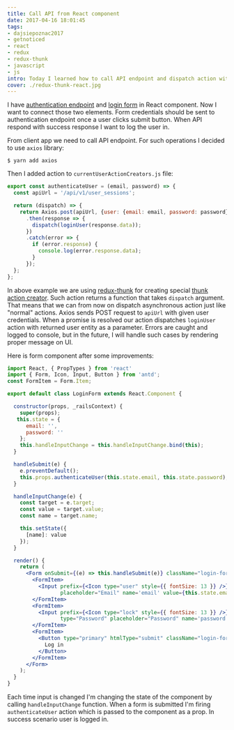 ```yaml
---
title: Call API from React component
date: 2017-04-16 18:01:45
tags:
- dajsiepoznac2017
- getnoticed
- react
- redux
- redux-thunk
- javascript
- js
intro: Today I learned how to call API endpoint and dispatch action with results using redux and redux-thunk.
cover: ./redux-thunk-react.jpg
---
```

I have [authentication endpoint](/2017/03/29/Rails5-simple-authentication-endpoint/) and [login form](/2017/03/25/Restrict-access-to-routes-using-React-React-Route-and-Redux/) in React component. Now I want to connect those two elements. Form credentials should be sent to authentication endpoint once a user clicks submit button. When API respond with success response I want to log the user in.

From client app we need to call API endpoint. For such operations I decided to use `axios` library:
```
$ yarn add axios
```

Then I added action to `currentUserActionCreators.js` file:
```javascript
export const authenticateUser = (email, password) => {
  const apiUrl = '/api/v1/user_sessions';

  return (dispatch) => {
    return Axios.post(apiUrl, {user: {email: email, password: password}})
      .then(response => {
        dispatch(loginUser(response.data));
      })
      .catch(error => {
        if (error.response) {
          console.log(error.response.data);
        }
      });
  };
};
```
In above example we are using [redux-thunk](https://github.com/gaearon/redux-thunk) for creating special [thunk action creator](http://stackoverflow.com/questions/35411423/how-to-dispatch-a-redux-action-with-a-timeout/35415559#35415559). Such action returns a function that takes `dispatch` argument. That means that we can from now on dispatch asynchronous action just like "normal" actions. Axios sends POST request to `apiUrl` with given user credentials. When a promise is resolved our action dispatches `loginUser` action with returned user entity as a parameter. Errors are caught and logged to console, but in the future, I will handle such cases by rendering proper message on UI.

Here is form component after some improvements:
```jsx
import React, { PropTypes } from 'react'
import { Form, Icon, Input, Button } from 'antd';
const FormItem = Form.Item;

export default class LoginForm extends React.Component {

  constructor(props, _railsContext) {
    super(props);
   this.state = {
      email: '',
      password: ''
    };
    this.handleInputChange = this.handleInputChange.bind(this);
  }

  handleSubmit(e) {
    e.preventDefault();
    this.props.authenticateUser(this.state.email, this.state.password);
  }

  handleInputChange(e) {
    const target = e.target;
    const value = target.value;
    const name = target.name;

    this.setState({
      [name]: value
    });
  }

  render() {
    return (
      <Form onSubmit={(e) => this.handleSubmit(e)} className="login-form">
        <FormItem>
          <Input prefix={<Icon type="user" style={{ fontSize: 13 }} />}
                 placeholder="Email" name='email' value={this.state.email} onChange={this.handleInputChange} />
        </FormItem>
        <FormItem>
          <Input prefix={<Icon type="lock" style={{ fontSize: 13 }} />}
                 type="Password" placeholder="Password" name='password' value={this.state.password} onChange={this.handleInputChange} />
        </FormItem>
        <FormItem>
          <Button type="primary" htmlType="submit" className="login-form-button">
            Log in
          </Button>
        </FormItem>
      </Form>
    );
  }
}
```
Each time input is changed I'm changing the state of the component by calling `handleInputChange` function. When a form is submitted I'm firing `authenticateUser` action which is passed to the component as a prop. In success scenario user is logged in.
